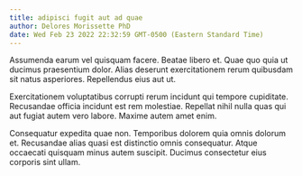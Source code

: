 ```yaml
---
title: adipisci fugit aut ad quae
author: Delores Morissette PhD
date: Wed Feb 23 2022 22:32:59 GMT-0500 (Eastern Standard Time)
---
```

Assumenda earum vel quisquam facere. Beatae libero et. Quae quo quia ut ducimus praesentium dolor. Alias deserunt exercitationem rerum quibusdam sit natus asperiores. Repellendus eius aut ut.

 Exercitationem voluptatibus corrupti rerum incidunt qui tempore cupiditate. Recusandae officia incidunt est rem molestiae. Repellat nihil nulla quas qui aut fugiat autem vero labore. Maxime autem amet enim.

 Consequatur expedita quae non. Temporibus dolorem quia omnis dolorum et. Recusandae alias quasi est distinctio omnis consequatur. Atque occaecati quisquam minus autem suscipit. Ducimus consectetur eius corporis sint ullam.